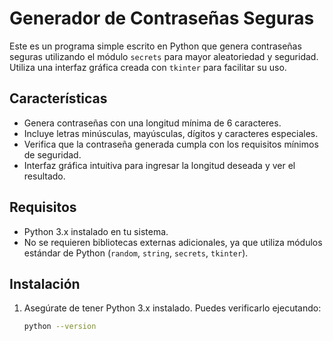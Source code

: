 # Generador de Contraseñas Seguras

Este es un programa simple escrito en Python que genera contraseñas seguras utilizando el módulo `secrets` para mayor aleatoriedad y seguridad. Utiliza una interfaz gráfica creada con `tkinter` para facilitar su uso.

## Características

- Genera contraseñas con una longitud mínima de 6 caracteres.
- Incluye letras minúsculas, mayúsculas, dígitos y caracteres especiales.
- Verifica que la contraseña generada cumpla con los requisitos mínimos de seguridad.
- Interfaz gráfica intuitiva para ingresar la longitud deseada y ver el resultado.

## Requisitos

- Python 3.x instalado en tu sistema.
- No se requieren bibliotecas externas adicionales, ya que utiliza módulos estándar de Python (`random`, `string`, `secrets`, `tkinter`).

## Instalación

1. Asegúrate de tener Python 3.x instalado. Puedes verificarlo ejecutando:
   ```bash
   python --version
